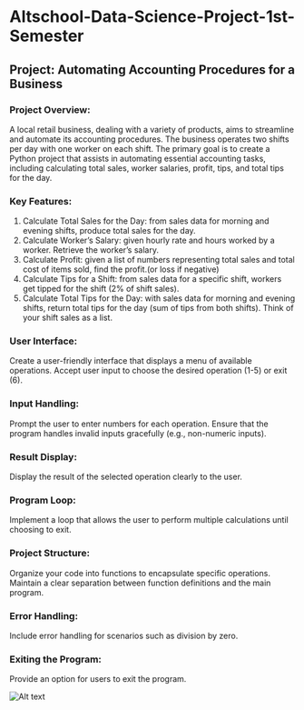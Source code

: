 # Altschool-Data-Science-Project-1st-Semester

## Project: Automating Accounting Procedures for a Business 
### Project Overview: 
A local retail business, dealing with a variety of products, aims to streamline and automate its accounting procedures. The business operates two shifts per day with one worker on each shift. The primary goal is to create a Python project that assists in automating essential accounting tasks, including calculating total sales, worker salaries, profit, tips, and total tips for the day.

### Key Features:
1.	Calculate Total Sales for the Day: from sales data for morning and evening shifts, produce total sales for the day.
2.	Calculate Worker’s Salary: given hourly rate and hours worked by a worker. Retrieve the worker’s salary.
3.	Calculate Profit: given a list of numbers representing total sales and total cost of items sold, find the profit.(or loss if negative)
4.	Calculate Tips for a Shift: from sales data for a specific shift, workers get tipped for the shift (2% of shift sales).
5.	Calculate Total Tips for the Day: with sales data for morning and evening shifts, return total tips for the day (sum of tips from both shifts).
Think of your shift sales as a list.

### User Interface:
Create a user-friendly interface that displays a menu of available operations.
Accept user input to choose the desired operation (1-5) or exit (6).

### Input Handling:
Prompt the user to enter numbers for each operation.
Ensure that the program handles invalid inputs gracefully (e.g., non-numeric inputs).

### Result Display:
Display the result of the selected operation clearly to the user.

### Program Loop:
Implement a loop that allows the user to perform multiple calculations until choosing to exit.

### Project Structure:
Organize your code into functions to encapsulate specific operations.
Maintain a clear separation between function definitions and the main program.

### Error Handling:
Include error handling for scenarios such as division by zero.

### Exiting the Program:
Provide an option for users to exit the program.

![Alt text]()


